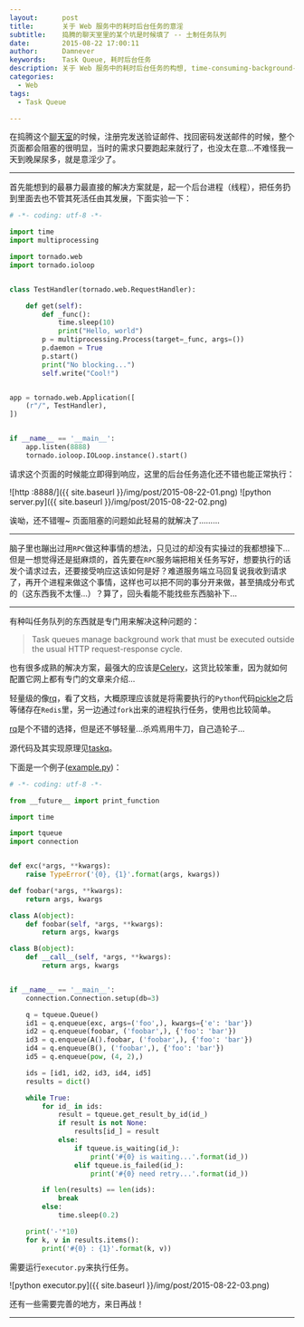 ```yaml
---
layout:      post
title:       关于 Web 服务中的耗时后台任务的意淫
subtitle:    捣腾的聊天室里的某个坑是时候填了 -- 土制任务队列
date:        2015-08-22 17:00:11
author:      Damnever
keywords:    Task Queue, 耗时后台任务
description: 关于 Web 服务中的耗时后台任务的构想, time-consuming-background-tasks-in-web-service
categories:
  - Web
tags:
  - Task Queue

---
```


在捣腾这个[聊天室](https://github.com/Damnever/Chat-Room)的时候，注册完发送验证邮件、找回密码发送邮件的时候，整个页面都会阻塞的很明显，当时的需求只要跑起来就行了，也没太在意...不难怪我一天到晚屎尿多，就是意淫少了。

---

首先能想到的最暴力最直接的解决方案就是，起一个后台进程（线程），把任务扔到里面去也不管其死活任由其发展，下面实验一下：

```Python
# -*- coding: utf-8 -*-

import time
import multiprocessing

import tornado.web
import tornado.ioloop


class TestHandler(tornado.web.RequestHandler):

    def get(self):
        def _func():
            time.sleep(10)
            print("Hello, world")
        p = multiprocessing.Process(target=_func, args=())
        p.daemon = True
        p.start()
        print("No blocking...")
        self.write("Cool!")


app = tornado.web.Application([
    (r"/", TestHandler),
])


if __name__ == '__main__':
    app.listen(8888)
    tornado.ioloop.IOLoop.instance().start()
```

请求这个页面的时候能立即得到响应，这里的后台任务造化还不错也能正常执行：

![http :8888/]({{ site.baseurl }}/img/post/2015-08-22-01.png)
![python server.py]({{ site.baseurl }}/img/post/2015-08-22-02.png)

诶呦，还不错喔~ 页面阻塞的问题如此轻易的就解决了.........

---

脑子里也蹦出过用`RPC`做这种事情的想法，只见过的却没有实操过的我都想操下... 但是一想觉得还是挺麻烦的，首先要在`RPC`服务端把相关任务写好，想要执行的话发个请求过去，还要接受响应这该如何是好？难道服务端立马回复说我收到请求了，再开个进程来做这个事情，这样也可以把不同的事分开来做，甚至搞成分布式的（这东西我不太懂...）？算了，回头看能不能找些东西脑补下...

---

有种叫任务队列的东西就是专门用来解决这种问题的：

> Task queues manage background work that must be executed outside the usual HTTP request-response cycle.

也有很多成熟的解决方案，最强大的应该是[Celery](http://www.celeryproject.org/)，这货比较笨重，因为就如何配置它网上都有专门的文章来介绍...

轻量级的像[rq](http://python-rq.org/)，看了文档，大概原理应该就是将需要执行的`Python`代码[pickle](https://docs.python.org/2/library/pickle.html)之后等储存在`Redis`里，另一边通过`fork`出来的进程执行任务，使用也比较简单。

[rq](http://python-rq.org/)是个不错的选择，但是还不够轻量...杀鸡焉用牛刀，自己造轮子...

源代码及其实现原理见[taskq](https://github.com/Damnever/Chat-Room/tree/master/taskq)。

下面是一个例子([example.py](https://github.com/Damnever/Chat-Room/blob/master/taskq/example.py))：

```Python
# -*- coding: utf-8 -*-

from __future__ import print_function

import time

import tqueue
import connection


def exc(*args, **kwargs):
    raise TypeError('{0}, {1}'.format(args, kwargs))

def foobar(*args, **kwargs):
    return args, kwargs

class A(object):
    def foobar(self, *args, **kwargs):
        return args, kwargs

class B(object):
    def __call__(self, *args, **kwargs):
        return args, kwargs


if __name__ == '__main__':
    connection.Connection.setup(db=3)

    q = tqueue.Queue()
    id1 = q.enqueue(exc, args=('foo',), kwargs={'e': 'bar'})
    id2 = q.enqueue(foobar, ('foobar',), {'foo': 'bar'})
    id3 = q.enqueue(A().foobar, ('foobar',), {'foo': 'bar'})
    id4 = q.enqueue(B(), ('foobar',), {'foo': 'bar'})
    id5 = q.enqueue(pow, (4, 2),)

    ids = [id1, id2, id3, id4, id5]
    results = dict()

    while True:
        for id_ in ids:
            result = tqueue.get_result_by_id(id_)
            if result is not None:
                results[id_] = result
            else:
                if tqueue.is_waiting(id_):
                    print('#{0} is waiting...'.format(id_))
                elif tqueue.is_failed(id_):
                    print('#{0} need retry...'.format(id_))

        if len(results) == len(ids):
            break
        else:
            time.sleep(0.2)

    print('-'*10)
    for k, v in results.items():
        print('#{0} : {1}'.format(k, v))
```

需要运行`executor.py`来执行任务。

![python executor.py]({{ site.baseurl }}/img/post/2015-08-22-03.png)

还有一些需要完善的地方，来日再战！

***